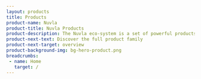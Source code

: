 ```yaml
---
layout: products
title: Products
product-name: Nuvla
product-title: Nuvla Products
product-description: The Nuvla eco-system is a set of powerful products and services designed to work together in a seamless manner.
product-next-text: Discover the full product family
product-next-target: overview
product-background-img: bg-hero-product.png
breadcrumbs:
 - name: Home
   target: /
---
```

